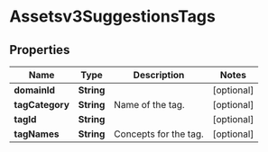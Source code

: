 

# Assetsv3SuggestionsTags


## Properties

| Name | Type | Description | Notes |
|------------ | ------------- | ------------- | -------------|
|**domainId** | **String** |  |  [optional] |
|**tagCategory** | **String** | Name of the tag. |  [optional] |
|**tagId** | **String** |  |  [optional] |
|**tagNames** | **String** | Concepts for the tag. |  [optional] |



